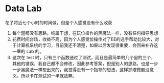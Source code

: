 # Data Lab
花了将近七个小时的时间做，但是个人感觉没有什么收获

1. 每个题都没有思路，纯属干想，在玩位操作的黑魔法一样，没有任何指导思想
2. 花费时间台场，收益不高，因为个人感觉位操作对了EE的选手帮助比较大，对于计算机系统的学习，目前我还不清楚，如果以后发现很重要，会回来补齐这一章的 Lab 的。
3. 这次在 test 时，只有三个函数通过了测试，而且是最简单的几个里的三个，其他的错误，我自己都不会修改，因此参考答案，但是别人的思路，也是一步一步黑魔法一样想出来的，我觉得没有一个指导的想法，这样抓瞎做题没意义。所以卡在测试的一半就放弃。









